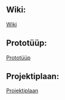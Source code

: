 ## Wiki:
[Wiki](https://github.com/madiskar/utwebproject/wiki)

## Prototüüp:
[Prototüüp](https://github.com/madiskar/utwebproject/wiki/Prototüüp/)

## Projektiplaan:
[Projektiplaan](https://github.com/madiskar/wasdreviews/wiki/Projektiplaan)
